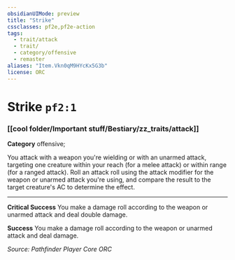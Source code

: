 ```yaml
---
obsidianUIMode: preview
title: "Strike"
cssclasses: pf2e,pf2e-action
tags:
  - trait/attack
  - trait/
  - category/offensive
  - remaster
aliases: "Item.Vkn0qM9HYcKx5G3b"
license: ORC
---
```

# Strike `pf2:1`

### [[cool folder/Important stuff/Bestiary/zz_traits/attack]]

**Category** offensive; 




You attack with a weapon you're wielding or with an unarmed attack, targeting one creature within your reach (for a melee attack) or within range (for a ranged attack). Roll an attack roll using the attack modifier for the weapon or unarmed attack you're using, and compare the result to the target creature's AC to determine the effect.

* * *

**Critical Success** You make a damage roll according to the weapon or unarmed attack and deal double damage.

**Success** You make a damage roll according to the weapon or unarmed attack and deal damage.

*Source: Pathfinder Player Core*
*ORC*